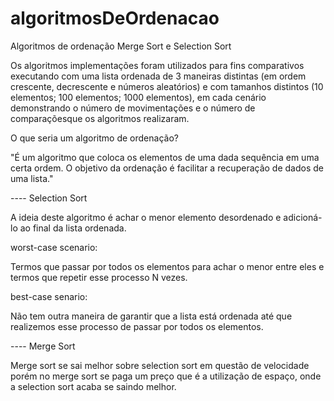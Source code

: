 # algoritmosDeOrdenacao
Algoritmos de ordenação Merge Sort e Selection Sort

Os algoritmos implementações foram utilizados para fins comparativos executando com uma lista ordenada de 3 maneiras distintas (em ordem crescente, decrescente e números aleatórios) e com tamanhos distintos (10 elementos; 100 elementos; 1000 elementos), em cada cenário demonstrando o número de movimentações e o número de comparaçõesque os algoritmos realizaram.

O que seria um algoritmo de ordenação?

"É um algoritmo que coloca os elementos de uma dada sequência em uma certa ordem. O objetivo da ordenação é facilitar a recuperação de dados de uma lista."

---- Selection Sort

 A ideia deste algoritmo é achar o menor elemento desordenado e adicioná-lo ao final da lista ordenada.

worst-case scenario:

Termos que passar por todos os elementos para achar o menor entre eles e termos que repetir esse processo N vezes.

best-case senario:

Não tem outra maneira de garantir que a lista está ordenada até que realizemos esse processo de passar por todos os elementos.

---- Merge Sort

Merge sort se sai melhor sobre selection sort em questão de velocidade porém no merge sort se paga um preço que é a utilização de espaço, onde a selection sort acaba se saindo melhor.

